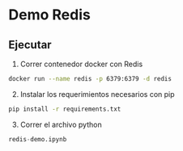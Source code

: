 # Demo Redis

## Ejecutar

1. Correr contenedor docker con Redis

```bash
docker run --name redis -p 6379:6379 -d redis
```

2. Instalar los requerimientos necesarios con pip

```bash
pip install -r requirements.txt
```

3. Correr el archivo python

```python
redis-demo.ipynb
```
